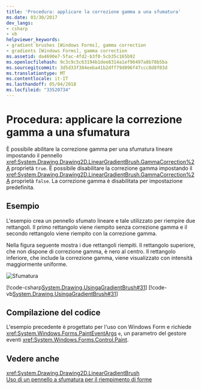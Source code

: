 ```yaml
---
title: 'Procedura: applicare la correzione gamma a una sfumatura'
ms.date: 03/30/2017
dev_langs:
- csharp
- vb
helpviewer_keywords:
- gradient brushes [Windows Forms], gamma correction
- gradients [Windows Forms], gamma correction
ms.assetid: da4690e7-5fac-4fd2-b3f0-5cb35c165b92
ms.openlocfilehash: 9c3c9c5c63194b1dee8314a1ef96497a8b78b5ba
ms.sourcegitcommit: 3d5d33f384eeba41b2dff79d096f47ccc8d8f03d
ms.translationtype: MT
ms.contentlocale: it-IT
ms.lasthandoff: 05/04/2018
ms.locfileid: "33520734"
---
```

# <a name="how-to-apply-gamma-correction-to-a-gradient"></a>Procedura: applicare la correzione gamma a una sfumatura
È possibile abilitare la correzione gamma per una sfumatura lineare impostando il pennello <xref:System.Drawing.Drawing2D.LinearGradientBrush.GammaCorrection%2A> proprietà `true`. È possibile disabilitare la correzione gamma impostando il <xref:System.Drawing.Drawing2D.LinearGradientBrush.GammaCorrection%2A> proprietà `false`. La correzione gamma è disabilitata per impostazione predefinita.  
  
## <a name="example"></a>Esempio  
 L'esempio crea un pennello sfumato lineare e tale utilizzato per riempire due rettangoli. Il primo rettangolo viene riempito senza correzione gamma e il secondo rettangolo viene riempito con la correzione gamma.  
  
 Nella figura seguente mostra i due rettangoli riempiti. Il rettangolo superiore, che non dispone di correzione gamma, è nero al centro. Il rettangolo inferiore, che include la correzione gamma, viene visualizzato con intensità maggiormente uniforme.  
  
 ![Sfumatura](../../../../docs/framework/winforms/advanced/media/gammagradient1.png "gammagradient1")  
  
 [!code-csharp[System.Drawing.UsingaGradientBrush#31](../../../../samples/snippets/csharp/VS_Snippets_Winforms/System.Drawing.UsingaGradientBrush/CS/Class1.cs#31)]
 [!code-vb[System.Drawing.UsingaGradientBrush#31](../../../../samples/snippets/visualbasic/VS_Snippets_Winforms/System.Drawing.UsingaGradientBrush/VB/Class1.vb#31)]  
  
## <a name="compiling-the-code"></a>Compilazione del codice  
 L'esempio precedente è progettato per l'uso con Windows Form e richiede <xref:System.Windows.Forms.PaintEventArgs> `e`, un parametro del gestore eventi <xref:System.Windows.Forms.Control.Paint>.  
  
## <a name="see-also"></a>Vedere anche  
 <xref:System.Drawing.Drawing2D.LinearGradientBrush>  
 [Uso di un pennello a sfumatura per il riempimento di forme](../../../../docs/framework/winforms/advanced/using-a-gradient-brush-to-fill-shapes.md)
